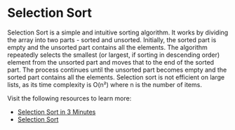 # Selection Sort

Selection Sort is a simple and intuitive sorting algorithm. It works by dividing the array into two parts - sorted and unsorted. Initially, the sorted part is empty and the unsorted part contains all the elements. The algorithm repeatedly selects the smallest (or largest, if sorting in descending order) element from the unsorted part and moves that to the end of the sorted part. The process continues until the unsorted part becomes empty and the sorted part contains all the elements. Selection sort is not efficient on large lists, as its time complexity is O(n²) where n is the number of items.

Visit the following resources to learn more:

- [Selection Sort in 3 Minutes](https://www.youtube.com/watch?v=g-PGLbMth_g)
- [Selection Sort](https://www.coursera.org/lecture/algorithms-part1/selection-UQxFT)
